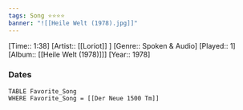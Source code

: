 ```yaml
---
tags: Song ⭐⭐⭐⭐ 
banner: "![[Heile Welt (1978).jpg]]"
---
```

[Time:: 1:38]
[Artist:: [[Loriot]] ]
[Genre:: Spoken & Audio]
[Played:: 1]
[Album:: [[Heile Welt (1978)]]]
[Year:: 1978]
### Dates
````dataview
TABLE Favorite_Song
WHERE Favorite_Song = [[Der Neue 1500 Tm]]
````